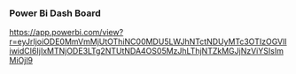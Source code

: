 ### Power Bi Dash Board
https://app.powerbi.com/view?r=eyJrIjoiODE0MmVmMjUtOThiNC00MDU5LWJhNTctNDUyMTc3OTIzOGVlIiwidCI6IjIxMTNjODE3LTg2NTUtNDA4OS05MzJhLThjNTZkMGJjNzViYSIsImMiOjl9
